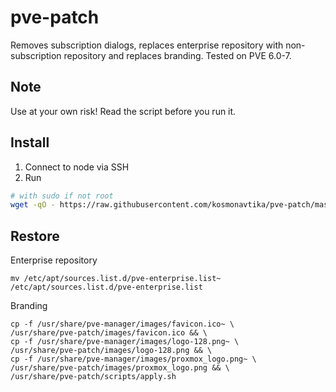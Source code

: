 # pve-patch

Removes subscription dialogs, replaces enterprise repository with non-subscription repository and replaces branding. Tested on PVE 6.0-7.

## Note

Use at your own risk! Read the script before you run it. 

## Install

1. Connect to node via SSH
2. Run

```bash
# with sudo if not root
wget -qO - https://raw.githubusercontent.com/kosmonavtika/pve-patch/master/patch.sh | bash
```

## Restore

Enterprise repository

```
mv /etc/apt/sources.list.d/pve-enterprise.list~ /etc/apt/sources.list.d/pve-enterprise.list
```

Branding

```
cp -f /usr/share/pve-manager/images/favicon.ico~ \
/usr/share/pve-patch/images/favicon.ico && \
cp -f /usr/share/pve-manager/images/logo-128.png~ \
/usr/share/pve-patch/images/logo-128.png && \
cp -f /usr/share/pve-manager/images/proxmox_logo.png~ \
/usr/share/pve-patch/images/proxmox_logo.png && \
/usr/share/pve-patch/scripts/apply.sh
```
